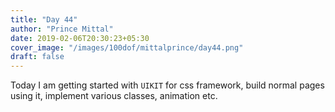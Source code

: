 ```yaml
---
title: "Day 44"
author: "Prince Mittal"
date: 2019-02-06T20:30:23+05:30
cover_image: "/images/100dof/mittalprince/day44.png"
draft: false
---
```


Today I am getting started with `UIKIT` for css framework, build normal pages using it, implement various classes, animation etc.